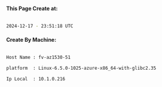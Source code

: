 
   
#### This Page Create at:

```bash

2024-12-17 - 23:51:18 UTC

```

#### Create By Machine:

```bash

Host Name : fv-az1530-51

platform  : Linux-6.5.0-1025-azure-x86_64-with-glibc2.35

Ip Local  : 10.1.0.216

```

